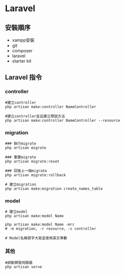 # Laravel

## 安裝順序

- xampp安裝
- git
- composer
- laravel
- starter kit

## Laravel 指令

### controller

```=
#建立controller
php artisan make:controller NameController

#建立controller並且建立預設方法
php artisan make:controller NameController --resource
```

### migration

```=
### 執行migrate
php artisan migrate

### 重置migrate
php artisan migrate:reset

### 回復上一個migrate
php artisan migrate:rollback

# 建立migration
php artisan make:migration create_names_table
```

### model

```=
# 建立model
php artisan make:model Name

php artisan make:model Name -mrc
# -m migration, -r resource, -c controller

# Model名稱首字大寫並使用英文單數
```

### 其他

```=
#啟動開發伺服器
php artisan serve
```
